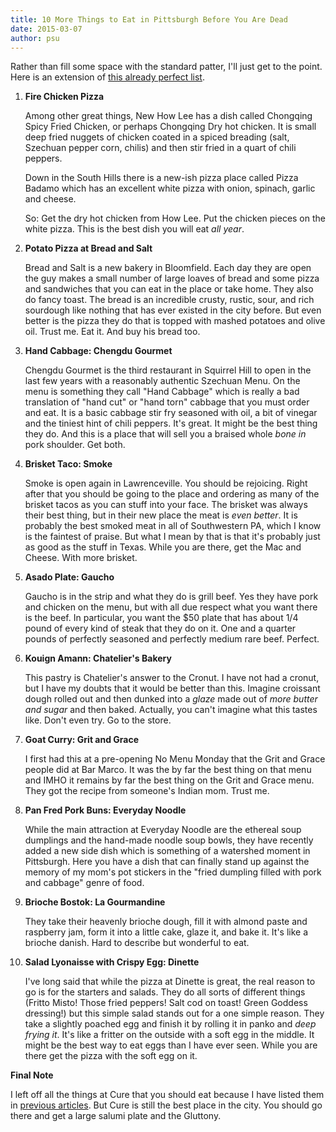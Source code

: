 ```yaml
---
title: 10 More Things to Eat in Pittsburgh Before You Are Dead
date: 2015-03-07
author: psu
---
```


Rather than fill some space with the standard patter, I'll just get to the point. Here is an extension of <a href="http://mutable-states.com/10-things-to-eat-in-pittsburgh-before-you-are-dead.html">this already perfect list</a>.

1. **Fire Chicken Pizza**

	Among other great things, New How Lee has a dish called Chongqing Spicy Fried Chicken, or perhaps Chongqing Dry hot chicken. It is small deep fried nuggets of chicken coated in a spiced breading (salt, Szechuan pepper corn, chilis) and then stir fried in a quart of chili peppers. 

	Down in the South Hills there is a new-ish pizza place called Pizza Badamo which has an excellent white pizza with onion, spinach, garlic and cheese.

	So: Get the dry hot chicken from How Lee. Put the chicken pieces on the white pizza. This is the best dish you will eat *all year*.

2. **Potato Pizza at Bread and Salt**

	Bread and Salt is a new bakery in Bloomfield. Each day they are open the guy makes a small number of large loaves of bread and some pizza and sandwiches that you can eat in the place or take home. They also do fancy toast. The bread is an incredible crusty, rustic, sour, and rich sourdough like nothing that has ever existed in the city before. But even better is the pizza they do that is topped with mashed potatoes and olive oil. Trust me. Eat it. And buy his bread too.

3. **Hand Cabbage: Chengdu Gourmet**

	Chengdu Gourmet is the third restaurant in Squirrel Hill to open in the last few years with a reasonably authentic Szechuan Menu. On the menu is something they call "Hand Cabbage" which is really a bad translation of "hand cut" or "hand torn" cabbage that you must order and eat. It is a basic cabbage stir fry seasoned with oil, a bit of vinegar and the tiniest hint of chili peppers. It's great. It might be the best thing they do. And this is a place that will sell you a braised whole *bone in* pork shoulder. Get both.

4. **Brisket Taco: Smoke**

	Smoke is open again in Lawrenceville. You should be rejoicing. Right after that you should be going to the place and ordering as many of the brisket tacos as you can stuff into your face. The brisket was always their best thing, but in their new place the meat is *even better*. It is probably the best smoked meat in all of Southwestern PA, which I know is the faintest of praise. But what I mean by that is that it's probably just as good as the stuff in Texas. While you are there, get the Mac and Cheese. With more brisket.

5. **Asado Plate: Gaucho**

	Gaucho is in the strip and what they do is grill beef. Yes they have pork and chicken on the menu, but with all due respect what you want there is the beef. In particular, you want the $50 plate that has about 1/4 pound of every kind of steak that they do on it. One and a quarter pounds of perfectly seasoned and perfectly medium rare beef. Perfect.

6. **Kouign Amann: Chatelier's Bakery**

	This pastry is Chatelier's answer to the Cronut. I have not had a cronut, but I have my doubts that it would be better than this. Imagine croissant dough rolled out and then dunked into a *glaze* made out of *more butter and sugar* and then baked. Actually, you can't imagine what this tastes like. Don't even try. Go to the store.

7. **Goat Curry: Grit and Grace**

	I first had this at a pre-opening No Menu Monday that the Grit and Grace people did at Bar Marco. It was the by far the best thing on that menu and IMHO it remains by far the best thing on the Grit and Grace menu. They got the recipe from someone's Indian mom. Trust me.

8. **Pan Fred Pork Buns: Everyday Noodle**

	While the main attraction at Everyday Noodle are the ethereal soup dumplings and the hand-made noodle soup bowls, they have recently added a new side dish which is something of a watershed moment in Pittsburgh. Here you have a dish that can finally stand up against the memory of my mom's pot stickers in the "fried dumpling filled with pork and cabbage" genre of food.

9. **Brioche Bostok: La Gourmandine**

	They take their heavenly brioche dough, fill it with almond paste and raspberry jam, form it into a little cake, glaze it, and bake it. It's like a brioche danish. Hard to describe but wonderful to eat.

10. **Salad Lyonaisse with Crispy Egg: Dinette**

	I've long said that while the pizza at Dinette is great, the real reason to go is for the starters and salads. They do all sorts of different things (Fritto Misto! Those fried peppers! Salt cod on toast! Green Goddess dressing!) but this simple salad stands out for a one simple reason. They take a slightly poached egg and finish it by rolling it in panko and *deep frying it*. It's like a fritter on the outside with a soft egg in the middle. It might be the best way to eat eggs than I have ever seen. While you are there get the pizza with the soft egg on it.
	
**Final Note** 

I left off all the things at Cure that you should eat because I have listed them in <a href="http://mutable-states.com/ten-places-to-eat-in-pittsburgh-2013.html">previous articles</a>. But Cure is still the best place in the city. You should go there and get a large salumi plate and the Gluttony.


